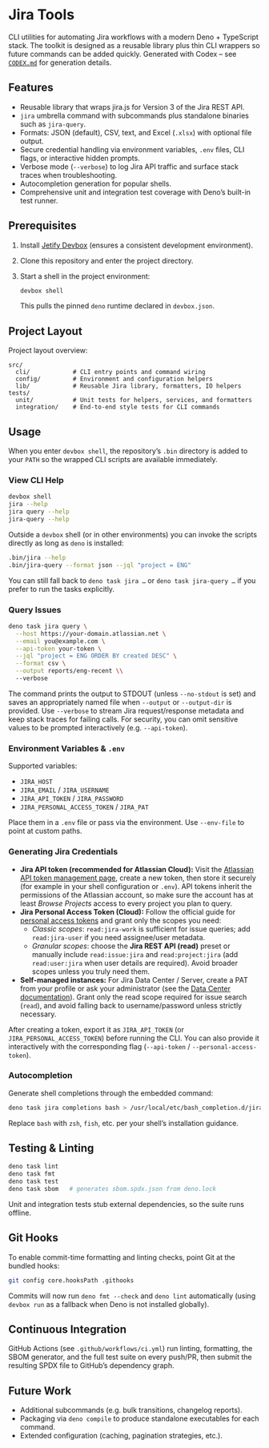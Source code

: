 # Jira Tools

CLI utilities for automating Jira workflows with a modern Deno + TypeScript stack. The
toolkit is designed as a reusable library plus thin CLI wrappers so future commands can
be added quickly. Generated with Codex – see [`CODEX.md`](CODEX.md) for generation
details.

## Features

- Reusable library that wraps jira.js for Version 3 of the Jira REST API.
- `jira` umbrella command with subcommands plus standalone binaries such as `jira-query`.
- Formats: JSON (default), CSV, text, and Excel (`.xlsx`) with optional file output.
- Secure credential handling via environment variables, `.env` files, CLI flags, or
  interactive hidden prompts.
- Verbose mode (`--verbose`) to log Jira API traffic and surface stack traces when
  troubleshooting.
- Autocompletion generation for popular shells.
- Comprehensive unit and integration test coverage with Deno’s built-in test runner.

## Prerequisites

1. Install [Jetify Devbox](https://www.jetify.com/docs/devbox/install) (ensures a consistent development environment).
2. Clone this repository and enter the project directory.
3. Start a shell in the project environment:

   ```bash
   devbox shell
   ```

   This pulls the pinned `deno` runtime declared in `devbox.json`.

## Project Layout

Project layout overview:

```text
src/
  cli/            # CLI entry points and command wiring
  config/         # Environment and configuration helpers
  lib/            # Reusable Jira library, formatters, IO helpers
tests/
  unit/           # Unit tests for helpers, services, and formatters
  integration/    # End-to-end style tests for CLI commands
```

## Usage

When you enter `devbox shell`, the repository’s `.bin` directory is added to your `PATH`
so the wrapped CLI scripts are available immediately.

### View CLI Help

```bash
devbox shell
jira --help
jira query --help
jira-query --help
```

Outside a `devbox` shell (or in other environments) you can invoke the scripts directly
as long as `deno` is installed:

```bash
.bin/jira --help
.bin/jira-query --format json --jql "project = ENG"
```

You can still fall back to `deno task jira …` or `deno task jira-query …` if you prefer
to run the tasks explicitly.

### Query Issues

```bash
deno task jira query \
  --host https://your-domain.atlassian.net \
  --email you@example.com \
  --api-token your-token \
  --jql "project = ENG ORDER BY created DESC" \
  --format csv \
  --output reports/eng-recent \\
  --verbose
```

The command prints the output to STDOUT (unless `--no-stdout` is set) and saves an
appropriately named file when `--output` or `--output-dir` is provided. Use `--verbose`
to stream Jira request/response metadata and keep stack traces for failing calls. For
security, you can omit sensitive values to be prompted interactively (e.g.
`--api-token`).

### Environment Variables & `.env`

Supported variables:

- `JIRA_HOST`
- `JIRA_EMAIL` / `JIRA_USERNAME`
- `JIRA_API_TOKEN` / `JIRA_PASSWORD`
- `JIRA_PERSONAL_ACCESS_TOKEN` / `JIRA_PAT`

Place them in a `.env` file or pass via the environment. Use `--env-file` to point at custom paths.

### Generating Jira Credentials

- **Jira API token (recommended for Atlassian Cloud):** Visit the [Atlassian API token management page](https://support.atlassian.com/atlassian-account/docs/manage-api-tokens-for-your-atlassian-account/),
  create a new token, then store it securely (for example in your shell configuration or
  `.env`). API tokens inherit the permissions of the Atlassian account, so make sure the
  account has at least _Browse Projects_ access to every project you plan to query.
- **Jira Personal Access Token (Cloud):** Follow the official guide for
  [personal access tokens](https://support.atlassian.com/jira-cloud-administration/docs/create-personal-access-tokens/)
  and grant only the scopes you need:
  - _Classic scopes_: `read:jira-work` is sufficient for issue queries; add `read:jira-user`
    if you need assignee/user metadata.
  - _Granular scopes_: choose the **Jira REST API (read)** preset or manually include
    `read:issue:jira` and `read:project:jira` (add `read:user:jira` when user details are
    required). Avoid broader scopes unless you truly need them.
- **Self-managed instances:** For Jira Data Center / Server, create a PAT from your profile
  or ask your administrator (see the
  [Data Center documentation](https://confluence.atlassian.com/enterprise/using-personal-access-tokens-1026032365.html)).
  Grant only the read scope required for issue search (`read`), and avoid falling back to
  username/password unless strictly necessary.

After creating a token, export it as `JIRA_API_TOKEN` (or `JIRA_PERSONAL_ACCESS_TOKEN`)
before running the CLI. You can also provide it interactively with the corresponding
flag (`--api-token` / `--personal-access-token`).

### Autocompletion

Generate shell completions through the embedded command:

```bash
deno task jira completions bash > /usr/local/etc/bash_completion.d/jira
```

Replace `bash` with `zsh`, `fish`, etc. per your shell’s installation guidance.

## Testing & Linting

```bash
deno task lint
deno task fmt
deno task test
deno task sbom   # generates sbom.spdx.json from deno.lock
```

Unit and integration tests stub external dependencies, so the suite runs offline.

## Git Hooks

To enable commit-time formatting and linting checks, point Git at the bundled hooks:

```bash
git config core.hooksPath .githooks
```

Commits will now run `deno fmt --check` and `deno lint` automatically (using
`devbox run` as a fallback when Deno is not installed globally).

## Continuous Integration

GitHub Actions (see `.github/workflows/ci.yml`) run linting, formatting, the SBOM
generator, and the full test suite on every push/PR, then submit the resulting SPDX
file to GitHub’s dependency graph.

## Future Work

- Additional subcommands (e.g. bulk transitions, changelog reports).
- Packaging via `deno compile` to produce standalone executables for each command.
- Extended configuration (caching, pagination strategies, etc.).
